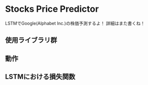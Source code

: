 # Stocks Price Predictor
LSTMでGoogle(Alphabet Inc.)の株価予測するよ！
詳細はまた書くね！

## 使用ライブラリ群

## 動作

## LSTMにおける損失関数
